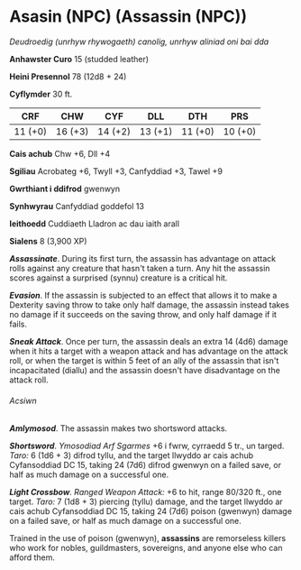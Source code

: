 # Asasin (NPC) (Assassin (NPC))

*Deudroedig (unrhyw rhywogaeth) canolig, unrhyw aliniad oni bai dda*

**Anhawster Curo** 15 (studded leather)

**Heini Presennol** 78 (12d8 + 24)

**Cyflymder** 30 ft.

| CRF     | CHW     | CYF     | DLL     | DTH     | PRS     |
|---------|---------|---------|---------|---------|---------|
| 11 (+0) | 16 (+3) | 14 (+2) | 13 (+1) | 11 (+0) | 10 (+0) |

**Cais achub** Chw +6, Dll +4

**Sgiliau** Acrobateg +6, Twyll +3, Canfyddiad +3, Tawel +9

**Gwrthiant i ddifrod** gwenwyn

**Synhwyrau** Canfyddiad goddefol 13

**Ieithoedd** Cuddiaeth Lladron ac dau iaith arall

**Sialens** 8 (3,900 XP)

***Assassinate***. During its first turn, the assassin has advantage on attack rolls against any creature that hasn't taken a turn. Any hit the assassin scores against a surprised (synnu) creature is a critical hit.

***Evasion***. If the assassin is subjected to an effect that allows it to make a Dexterity saving throw to take only half damage, the assassin instead takes no damage if it succeeds on the saving throw, and only half damage if it fails.

***Sneak Attack***. Once per turn, the assassin deals an extra 14 (4d6) damage when it hits a target with a weapon attack and has advantage on the attack roll, or when the target is within 5 feet of an ally of the assassin that isn't incapacitated (diallu) and the assassin doesn't have disadvantage on the attack roll.

###### Acsiwn

***Amlymosod***. The assassin makes two shortsword attacks.

***Shortsword***. *Ymosodiad Arf Sgarmes* +6 i fwrw, cyrraedd 5 tr., un targed. *Taro:* 6 (1d6 + 3) difrod tyllu, and the target llwyddo ar cais achub Cyfansoddiad DC 15, taking 24 (7d6) difrod gwenwyn on a failed save, or half as much damage on a successful one.

***Light Crossbow***. *Ranged Weapon Attack:* +6 to hit, range 80/320 ft., one target. *Taro:* 7 (1d8 + 3) piercing (tyllu) damage, and the target llwyddo ar cais achub Cyfansoddiad DC 15, taking 24 (7d6) poison (gwenwyn) damage on a failed save, or half as much damage on a successful one.

Trained in the use of poison (gwenwyn), **assassins** are remorseless killers who work for nobles, guildmasters, sovereigns, and anyone else who can afford them.
